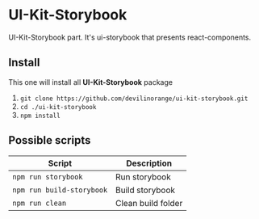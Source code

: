 # UI-Kit-Storybook

UI-Kit-Storybook part. It's ui-storybook that presents react-components.

## Install

This one will install all **UI-Kit-Storybook** package

1. ```git clone https://github.com/devilinorange/ui-kit-storybook.git```
2. ```cd ./ui-kit-storybook```
3. ```npm install```

## Possible scripts

|Script                         |Description                              |
|-------------------------------|-----------------------------------------|
|```npm run storybook```        |Run storybook                            |
|```npm run build-storybook```  |Build storybook                          |
|```npm run clean```            |Clean build folder                       |

